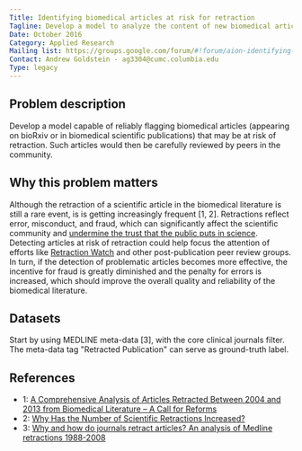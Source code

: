 ```yaml
---
Title: Identifying biomedical articles at risk for retraction
Tagline: Develop a model to analyze the content of new biomedical articles to determine the likelihood of fraud or scientific error.
Date: October 2016
Category: Applied Research
Mailing list: https://groups.google.com/forum/#!forum/aion-identifying-biomedical-articles-at-risk-for-retraction
Contact: Andrew Goldstein - ag3304@cumc.columbia.edu
Type: legacy
---
```


## Problem description

Develop a model capable of reliably flagging biomedical articles (appearing on bioRxiv or in biomedical scientific publications) that may be at risk of retraction. Such articles would then be carefully reviewed by peers in the community.


## Why this problem matters

Although the retraction of a scientific article in the biomedical literature is still a rare event, is is getting increasingly frequent [1, 2]. Retractions reflect error, misconduct, and fraud, which can significantly affect the scientific community and [undermine the trust that the public puts in science](https://www.washingtonpost.com/news/morning-mix/wp/2015/03/27/fabricated-peer-reviews-prompt-scientific-journal-to-retract-43-papers-systematic-scheme-may-affect-other-journals/). Detecting articles at risk of retraction could help focus the attention of efforts like [Retraction Watch](http://retractionwatch.com/) and other post-publication peer review groups. In turn, if the detection of problematic articles becomes more effective, the incentive for fraud is greatly diminished and the penalty for errors is increased, which should improve the overall quality and reliability of the biomedical literature.


## Datasets

Start by using MEDLINE meta-data [3], with the core clinical journals filter. The meta-data tag "Retracted Publication" can serve as ground-truth label.


## References

- 1: [A Comprehensive Analysis of Articles Retracted Between 2004 and 2013 from Biomedical Literature – A Call for Reforms](https://www.ncbi.nlm.nih.gov/pmc/articles/PMC4142449/)
- 2: [Why Has the Number of Scientific Retractions Increased?](http://journals.plos.org/plosone/article?id=10.1371/journal.pone.0068397)
- 3: [Why and how do journals retract articles? An analysis of Medline retractions 1988-2008](https://www.ncbi.nlm.nih.gov/pubmed/21486985)
